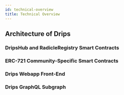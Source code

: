```yaml
---
id: technical-overview
title: Technical Overview
---
```


## Architecture of Drips

### DripsHub and RadicleRegistry Smart Contracts

### ERC-721 Community-Specific Smart Contracts

### Drips Webapp Front-End

### Drips GraphQL Subgraph



